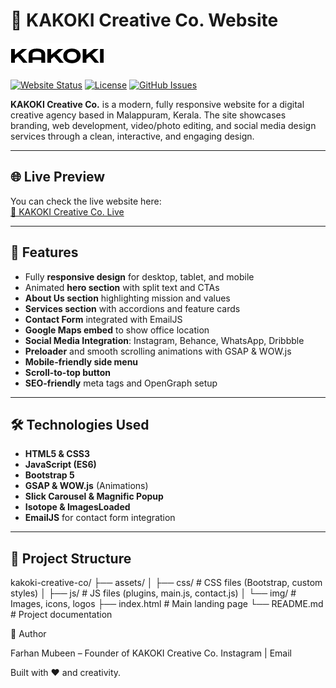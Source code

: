 # 🎨 KAKOKI Creative Co. Website

![KAKOKI Logo](assets/img/logo.png)

[![Website Status](https://img.shields.io/badge/status-live-brightgreen)](#)
[![License](https://img.shields.io/badge/license-MIT-blue)](#)
[![GitHub Issues](https://img.shields.io/github/issues/farhan-mubeen/kakoki-mini)](#)

**KAKOKI Creative Co.** is a modern, fully responsive website for a digital creative agency based in Malappuram, Kerala. The site showcases branding, web development, video/photo editing, and social media design services through a clean, interactive, and engaging design.

---

## 🌐 Live Preview

You can check the live website here:  
[🔗 KAKOKI Creative Co. Live](https://kakokicreative.live/)

---

## 🎯 Features

- Fully **responsive design** for desktop, tablet, and mobile  
- Animated **hero section** with split text and CTAs  
- **About Us section** highlighting mission and values  
- **Services section** with accordions and feature cards  
- **Contact Form** integrated with EmailJS  
- **Google Maps embed** to show office location  
- **Social Media Integration**: Instagram, Behance, WhatsApp, Dribbble  
- **Preloader** and smooth scrolling animations with GSAP & WOW.js  
- **Mobile-friendly side menu**  
- **Scroll-to-top button**  
- **SEO-friendly** meta tags and OpenGraph setup  

---

## 🛠️ Technologies Used

- **HTML5 & CSS3**  
- **JavaScript (ES6)**  
- **Bootstrap 5**  
- **GSAP & WOW.js** (Animations)  
- **Slick Carousel & Magnific Popup**  
- **Isotope & ImagesLoaded**  
- **EmailJS** for contact form integration  

---

## 📂 Project Structure

kakoki-creative-co/
├── assets/
│ ├── css/ # CSS files (Bootstrap, custom styles)
│ ├── js/ # JS files (plugins, main.js, contact.js)
│ └── img/ # Images, icons, logos
├── index.html # Main landing page
└── README.md # Project documentation

🙌 Author

Farhan Mubeen – Founder of KAKOKI Creative Co.
Instagram
 | Email

Built with ❤️ and creativity.

